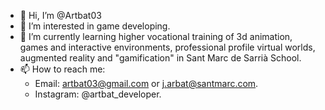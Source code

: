 - 👋 Hi, I’m @Artbat03
- 👀 I’m interested in game developing.
- 🌱 I’m currently learning higher vocational training of 3d animation, 
games and interactive environments, professional profile virtual worlds, augmented reality and "gamification" in Sant Marc de Sarrià School.
- 📫 How to reach me: 
   + Email: artbat03@gmail.com or j.arbat@santmarc.com.
   + Instagram: @artbat_developer.

<!---
JArbat9803/JArbat9803 is a ✨ special ✨ repository because its `README.md` (this file) appears on your GitHub profile.
You can click the Preview link to take a look at your changes.
--->
